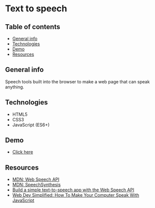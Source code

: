# Text to speech

## Table of contents

- [General info](#general-info)
- [Technologies](#technologies)
- [Demo](#demo)
- [Resources](#resources)

## General info

Speech tools built into the browser to make a web page that can speak anything.

## Technologies

- HTML5
- CSS3
- JavaScript (ES6+)

## Demo

- [Click here](https://mikulew.github.io/js-text-to-speech/)

## Resources

- [MDN: Web Speech API](https://developer.mozilla.org/en-US/docs/Web/API/Web_Speech_API)
- [MDN: SpeechSynthesis](https://developer.mozilla.org/en-US/docs/Web/API/SpeechSynthesis)
- [Build a simple text-to-speech app with the Web Speech API](https://javascript.plainenglish.io/build-a-simple-text-to-speech-app-with-the-web-speech-api-7a6303ff4f9)
- [Web Dev Simplified: How To Make Your Computer Speak With JavaScript](https://www.youtube.com/watch?v=nx_k1XCaWWs)